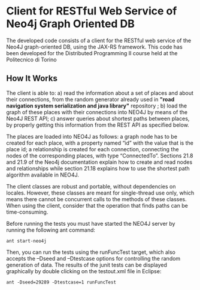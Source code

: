 # Client for RESTful Web Service of Neo4j Graph Oriented DB
The developed code consists of a client for the RESTful web service of the Neo4J graph-oriented DB, using the JAX-RS framework.
This code has been developed for the Distributed Programming II course held at the Politecnico di Torino

## How It Works

The client is able to: a) read the information about a set of places and about their connections, from the random generator already used in **"road navigation system serialization and java library"** repository ; b) load the graph of these places with their connections into NEO4J by means of the Neo4J REST API; c) answer queries about shortest paths between places, by properly getting this information from the REST API as specified below.

The places are loaded into NEO4J as follows: a graph node has to be created for each place, with a property named “id” with the value that is the place id; a relationship is created for each connection, connecting the nodes of the corresponding places, with type “ConnectedTo”. Sections 21.8 and 21.9 of the Neo4j documentation explain how to create and read nodes and relationships while section 21.18 explains how to use the shortest path algorithm available in NEO4J.

The client classes are robust and portable, without dependencies on locales. However, these classes are meant for single-thread use only, which means there cannot be concurrent calls to the methods of these classes. When using the client, consider that the operation that finds paths can be time-consuming.

Before running the tests you must have started the NEO4J server by running the following ant command:
```
ant start-neo4j
```
Then, you can run the tests using the runFuncTest target, which also accepts the –Dseed and –Dtestcase options for controlling the random generation of data. The results of the junit tests can be displayed graphically by double clicking on the testout.xml file in Eclipse:
```
ant -Dseed=29289 -Dtestcase=1 runFuncTest
```
